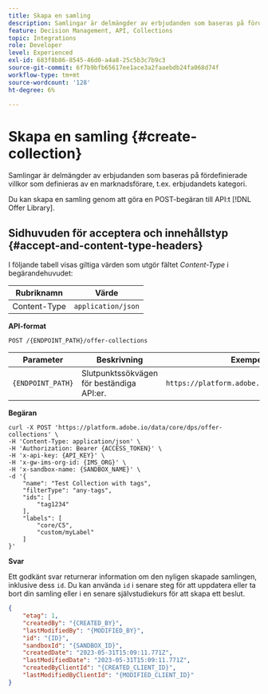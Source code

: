 ```yaml
---
title: Skapa en samling
description: Samlingar är delmängder av erbjudanden som baseras på fördefinierade villkor som definieras av en marknadsförare, t.ex. erbjudandets kategori.
feature: Decision Management, API, Collections
topic: Integrations
role: Developer
level: Experienced
exl-id: 683f8b86-8545-46d0-a4a8-25c5b3c7b9c3
source-git-commit: 6f7b9bfb65617ee1ace3a2faaebdb24fa068d74f
workflow-type: tm+mt
source-wordcount: '128'
ht-degree: 6%

---
```


# Skapa en samling {#create-collection}

Samlingar är delmängder av erbjudanden som baseras på fördefinierade villkor som definieras av en marknadsförare, t.ex. erbjudandets kategori.

Du kan skapa en samling genom att göra en POST-begäran till API:t [!DNL Offer Library].

## Sidhuvuden för acceptera och innehållstyp {#accept-and-content-type-headers}

I följande tabell visas giltiga värden som utgör fältet *Content-Type* i begärandehuvudet:

| Rubriknamn | Värde |
| ----------- | ----- |
| Content-Type | `application/json` |

**API-format**

```http
POST /{ENDPOINT_PATH}/offer-collections
```

| Parameter | Beskrivning | Exempel |
| --------- | ----------- | ------- |
| `{ENDPOINT_PATH}` | Slutpunktssökvägen för beständiga API:er. | `https://platform.adobe.io/data/core/dps/` |

**Begäran**

```shell
curl -X POST 'https://platform.adobe.io/data/core/dps/offer-collections' \
-H 'Content-Type: application/json' \
-H 'Authorization: Bearer {ACCESS_TOKEN}' \
-H 'x-api-key: {API_KEY}' \
-H 'x-gw-ims-org-id: {IMS_ORG}' \
-H 'x-sandbox-name: {SANDBOX_NAME}' \
-d '{
    "name": "Test Collection with tags",
    "filterType": "any-tags",
    "ids": [
        "tag1234"
    ],
    "labels": [
        "core/C5",
        "custom/myLabel"
    ]
}'
```

**Svar**

Ett godkänt svar returnerar information om den nyligen skapade samlingen, inklusive dess `id`. Du kan använda `id` i senare steg för att uppdatera eller ta bort din samling eller i en senare självstudiekurs för att skapa ett beslut.

```json
{
    "etag": 1,
    "createdBy": "{CREATED_BY}",
    "lastModifiedBy": "{MODIFIED_BY}",
    "id": "{ID}",
    "sandboxId": "{SANDBOX_ID}",
    "createdDate": "2023-05-31T15:09:11.771Z",
    "lastModifiedDate": "2023-05-31T15:09:11.771Z",
    "createdByClientId": "{CREATED_CLIENT_ID}",
    "lastModifiedByClientId": "{MODIFIED_CLIENT_ID}"
}
```
